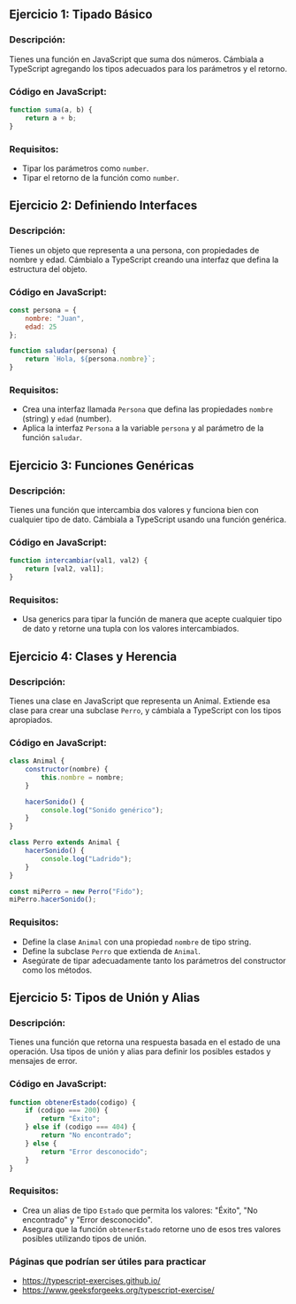 ## Ejercicio 1: Tipado Básico
### Descripción:
Tienes una función en JavaScript que suma dos números. Cámbiala a TypeScript agregando los tipos adecuados para los parámetros y el retorno.

### Código en JavaScript:
```javascript
function suma(a, b) {
    return a + b;
}
```

### Requisitos:
- Tipar los parámetros como `number`.
- Tipar el retorno de la función como `number`.

## Ejercicio 2: Definiendo Interfaces
### Descripción:
Tienes un objeto que representa a una persona, con propiedades de nombre y edad. Cámbialo a TypeScript creando una interfaz que defina la estructura del objeto.

### Código en JavaScript:
```javascript
const persona = {
    nombre: "Juan",
    edad: 25
};

function saludar(persona) {
    return `Hola, ${persona.nombre}`;
}
```

### Requisitos:
- Crea una interfaz llamada `Persona` que defina las propiedades `nombre` (string) y `edad` (number).
- Aplica la interfaz `Persona` a la variable `persona` y al parámetro de la función `saludar`.

## Ejercicio 3: Funciones Genéricas
### Descripción:
Tienes una función que intercambia dos valores y funciona bien con cualquier tipo de dato. Cámbiala a TypeScript usando una función genérica.

### Código en JavaScript:
```javascript
function intercambiar(val1, val2) {
    return [val2, val1];
}
```

### Requisitos:
- Usa generics para tipar la función de manera que acepte cualquier tipo de dato y retorne una tupla con los valores intercambiados.

## Ejercicio 4: Clases y Herencia
### Descripción:
Tienes una clase en JavaScript que representa un Animal. Extiende esa clase para crear una subclase `Perro`, y cámbiala a TypeScript con los tipos apropiados.

### Código en JavaScript:
```javascript
class Animal {
    constructor(nombre) {
        this.nombre = nombre;
    }

    hacerSonido() {
        console.log("Sonido genérico");
    }
}

class Perro extends Animal {
    hacerSonido() {
        console.log("Ladrido");
    }
}

const miPerro = new Perro("Fido");
miPerro.hacerSonido();
```

### Requisitos:
- Define la clase `Animal` con una propiedad `nombre` de tipo string.
- Define la subclase `Perro` que extienda de `Animal`.
- Asegúrate de tipar adecuadamente tanto los parámetros del constructor como los métodos.

## Ejercicio 5: Tipos de Unión y Alias
### Descripción:
Tienes una función que retorna una respuesta basada en el estado de una operación. Usa tipos de unión y alias para definir los posibles estados y mensajes de error.

### Código en JavaScript:
```javascript
function obtenerEstado(codigo) {
    if (codigo === 200) {
        return "Éxito";
    } else if (codigo === 404) {
        return "No encontrado";
    } else {
        return "Error desconocido";
    }
}
```

### Requisitos:
- Crea un alias de tipo `Estado` que permita los valores: "Éxito", "No encontrado" y "Error desconocido".
- Asegura que la función `obtenerEstado` retorne uno de esos tres valores posibles utilizando tipos de unión.


### Páginas que podrían ser útiles para practicar
- https://typescript-exercises.github.io/
- https://www.geeksforgeeks.org/typescript-exercise/
